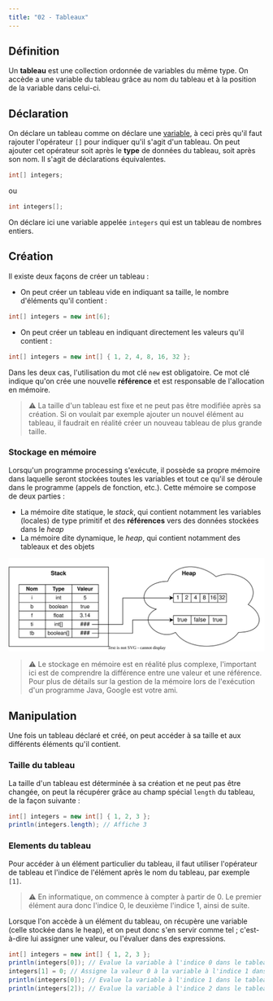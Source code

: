 ```yaml
---
title: "02 - Tableaux"
---
```


## Définition

Un **tableau** est une collection ordonnée de variables du même type. On accède a une variable du tableau grâce au nom du tableau et à la position de la variable dans celui-ci.

## Déclaration

On déclare un tableau comme on déclare une [variable](notes/variables#déclaration), à ceci près qu'il faut rajouter l'opérateur `[]` pour indiquer qu'il s'agit d'un tableau. On peut ajouter cet opérateur soit après le **type** de données du tableau, soit après son nom. Il s'agit de déclarations équivalentes.

```java
int[] integers;
```

ou

```java
int integers[];
```

On déclare ici une variable appelée `integers` qui est un tableau de nombres entiers.

## Création

Il existe deux façons de créer un tableau :

- On peut créer un tableau vide en indiquant sa taille, le nombre d'éléments qu'il contient :

```java
int[] integers = new int[6];
```

- On peut créer un tableau en indiquant directement les valeurs qu'il contient :

```java
int[] integers = new int[] { 1, 2, 4, 8, 16, 32 };
```

Dans les deux cas, l'utilisation du mot clé `new` est obligatoire. Ce mot clé indique qu'on crée une nouvelle **référence** et est responsable de l'allocation en mémoire.

>:warning: La taille d'un tableau est fixe et ne peut pas être modifiée après sa création. Si on voulait par exemple ajouter un nouvel élément au tableau, il faudrait en réalité créer un nouveau tableau de plus grande taille.

### Stockage en mémoire

Lorsqu'un programme processing s'exécute, il possède sa propre mémoire dans laquelle seront stockées toutes les variables et tout ce qu'il se déroule dans le programme (appels de fonction, etc.). Cette mémoire se compose de deux parties :

- La mémoire dite statique, le *stack*, qui contient notamment les variables (locales) de type primitif et des **références** vers des données stockées dans le *heap*
- La mémoire dite dynamique, le *heap*, qui contient notamment des tableaux et des objets

<img src="./images/stack_heap.svg"/>

> :warning: Le stockage en mémoire est en réalité plus complexe, l'important ici est de comprendre la différence entre une valeur et une référence. Pour plus de détails sur la gestion de la mémoire lors de l'exécution d'un programme Java, Google est votre ami.

## Manipulation

Une fois un tableau déclaré et créé, on peut accéder à sa taille et aux différents éléments qu'il contient.

### Taille du tableau

La taille d'un tableau est déterminée à sa création et ne peut pas être changée, on peut la récupérer grâce au champ spécial `length` du tableau, de la façon suivante :

```java
int[] integers = new int[] { 1, 2, 3 };
println(integers.length); // Affiche 3
```

### Elements du tableau

Pour accéder à un élément particulier du tableau, il faut utiliser l'opérateur de tableau et l'indice de l'élément après le nom du tableau, par exemple `[1]`.

> :warning: En informatique, on commence à compter à partir de 0. Le premier élément aura donc l'indice 0, le deuxième l'indice 1, ainsi de suite.

Lorsque l'on accède à un élément du tableau, on récupère une variable (celle stockée dans le heap), et on peut donc s'en servir comme tel ; c'est-à-dire lui assigner une valeur, ou l'évaluer dans des expressions.

```java
int[] integers = new int[] { 1, 2, 3 };
println(integers[0]); // Evalue la variable à l'indice 0 dans le tableau et affiche 1
integers[1] = 0; // Assigne la valeur 0 à la variable à l'indice 1 dans le tableau
println(integers[0]); // Evalue la variable à l'indice 1 dans le tableau et affiche 0
println(integers[2]); // Evalue la variable à l'indice 2 dans le tableau et affiche 3
```
